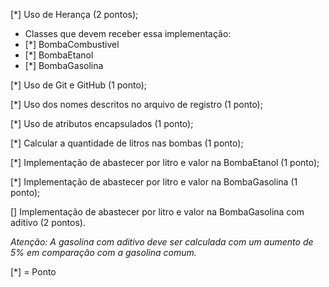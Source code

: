 [*] Uso de Herança (2 pontos);
- Classes que devem receber essa implementação:
- [*] BombaCombustivel
- [*] BombaEtanol
- [*] BombaGasolina

[*] Uso de Git e GitHub (1 ponto);

[*] Uso dos nomes descritos no arquivo de registro (1 ponto);

[*] Uso de atributos encapsulados (1 ponto);

[*] Calcular a quantidade de litros nas bombas (1 ponto);

[*] Implementação de abastecer por litro e valor na BombaEtanol (1 ponto);

[*] Implementação de abastecer por litro e valor na BombaGasolina (1 ponto);

[] Implementação de abastecer por litro e valor na BombaGasolina com aditivo (2 pontos).

*Atenção: A gasolina com aditivo deve ser calculada com um aumento de 5% em comparação com a gasolina comum.*

[*] = Ponto